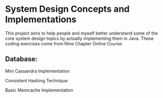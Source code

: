 # System Design Concepts and Implementations
This project aims to help people and myself better understand some of the core system design topics by actually implementing them in Java. These coding exercises come from Nine Chapter Online Course. 

## Database:
Mini Cassandra Implementation

Consistent Hashing Technique

Basic Memcache Implementation
